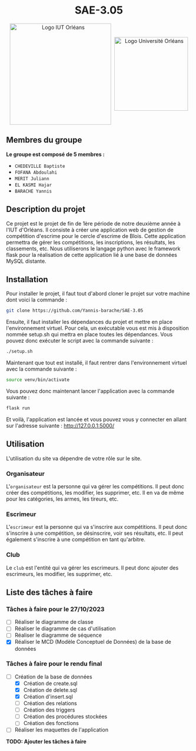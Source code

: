 <div style="text-align: center;">

# SAE-3.05

<div style="display: flex; align-items: center; justify-content:space-evenly">
    <img src="https://assets.onthehub.com/attachments/15/bf1336cd-799b-e011-969d-0030487d8897/40d4e299-03ff-4c99-94a8-7a100f07837c.jpg" alt="Logo IUT Orléans" width="275"/>
    <img src="https://blois-escrime.fr/wp-content/uploads/2015/07/cropped-logo-CEB_accueil.jpg" alt="Logo Université Orléans" width="200" />
</div>
</div>

## Membres du groupe

<strong>Le groupe est composé de 5 membres :</strong>

- `CHEDEVILLE Baptiste`
- `FOFANA Abdoulahi`
- `MERIT Juliann`
- `EL KASMI Hajar`
- `BARACHE Yannis`

## Description du projet

Ce projet est le projet de fin de 1ère période de notre deuxième année à l'IUT d'Orléans.
Il consiste à créer une application web de gestion de compétition d'escrime pour le cercle d'escrime de Blois.
Cette application permettra de gérer les compétitions, les inscriptions, les résultats, les classements, etc.
Nous utiliserons le langage python avec le framework flask pour la réalisation de cette application lié à une base de données MySQL distante.

## Installation

Pour installer le projet, il faut tout d'abord cloner le projet sur votre machine dont voici la commande :

```bash
git clone https://github.com/Yannis-barache/SAE-3.05
```

Ensuite, il faut installer les dépendances du projet et mettre en place l'environnement virtuel.
Pour cela, un exécutable vous est mis à disposition nommée setup.sh qui mettra en place toutes les dépendances.
Vous pouvez donc exécuter le script avec la commande suivante :

```bash
./setup.sh
```

Maintenant que tout est installé, il faut rentrer dans l'environnement virtuel avec la commande suivante :

```bash
source venv/bin/activate
```

Vous pouvez donc maintenant lancer l'application avec la commande suivante :

```bash
flask run
```

Et voilà, l'application est lancée et vous pouvez vous y connecter en allant sur l'adresse suivante : http://127.0.0.1:5000/


## Utilisation

L'utilisation du site va dépendre de votre rôle sur le site.

### Organisateur

L'`organisateur` est la personne qui va gérer les compétitions.
Il peut donc créer des compétitions, les modifier, les supprimer, etc.
Il en va de même pour les catégories, les armes, les tireurs, etc.

### Escrimeur

L'`escrimeur` est la personne qui va s'inscrire aux compétitions.
Il peut donc s'inscrire à une compétition, se désinscrire, voir ses résultats, etc.
Il peut également s'inscrire à une compétition en tant qu'arbitre.

### Club

Le `club` est l'entité qui va gérer les escrimeurs.
Il peut donc ajouter des escrimeurs, les modifier, les supprimer, etc.

## Liste des tâches à faire

### Tâches à faire pour le 27/10/2023
- [ ] Réaliser le diagramme de classe
- [ ] Réaliser le diagramme de cas d'utilisation
- [ ] Réaliser le diagramme de séquence
- [x] Réaliser le MCD (Modèle Conceptuel de Données) de la base de données

### Tâches à faire pour le rendu final
- [ ] Création de la base de données
  - [x] Création de create.sql
  - [x] Création de delete.sql
  - [x] Création d'insert.sql
  - [ ] Création des relations
  - [ ] Création des triggers
  - [ ] Création des procédures stockées
  - [ ] Création des fonctions
  
- [ ] Réaliser les maquettes de l'application

<strong>TODO: Ajouter les tâches à faire</strong>



